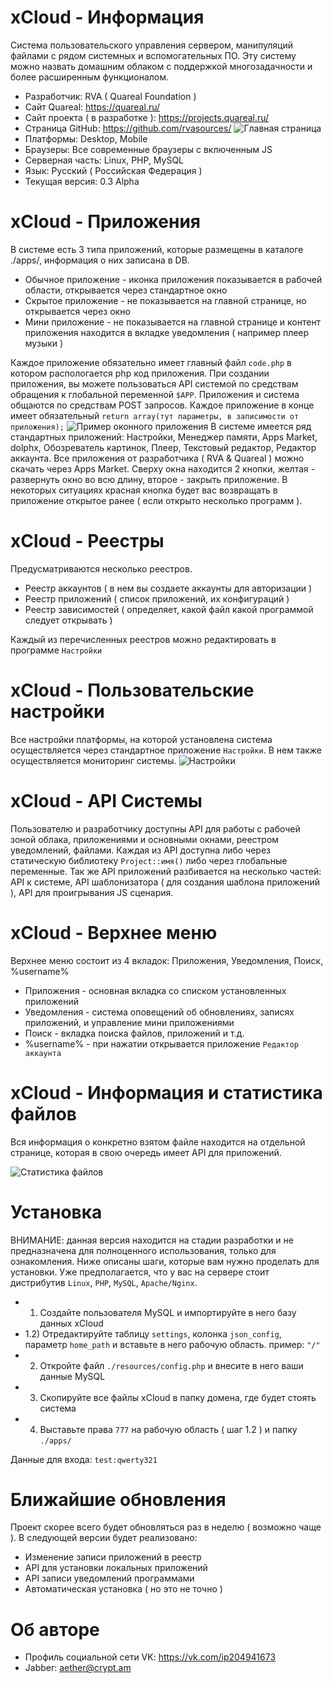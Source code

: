 # xCloud - Информация
Система пользовательского управления сервером, манипуляций файлами с рядом системных и вспомогательных ПО. Эту систему можно назвать домашним облаком с поддержкой многозадачности и более расширенным функционалом.
- Разработчик: RVA ( Quareal Foundation )
- Сайт Quareal: https://quareal.ru/
- Сайт проекта ( в разработке ): https://projects.quareal.ru/
- Страница GitHub: https://github.com/rvasources/
![Главная страница](https://github.com/rvasources/media/blob/master/main.png)
- Платформы: Desktop, Mobile
- Браузеры: Все современные браузеры с включенным JS
- Серверная часть: Linux, PHP, MySQL
- Язык: Русский ( Российская Федерация )
- Текущая версия: 0.3 Alpha

# xCloud - Приложения
В системе есть 3 типа приложений, которые размещены в каталоге ./apps/, информация о них записана в DB.
- Обычное приложение - иконка приложения показывается в рабочей области, открывается через стандартное окно
- Скрытое приложение - не показывается на главной странице, но открывается через окно
- Мини приложение - не показывается на главной странице и контент приложения находится в вкладке уведомления ( например плеер музыки )

Каждое приложение обязательно имеет главный файл `code.php` в котором распологается php код приложения. При создании приложения, вы можете пользоваться API системой по средствам обращения к глобальной переменной `$APP`. Приложения и система общаются по средствам POST запросов. Каждое приложение в конце имеет обязательный `return array(тут параметры, в записимости от приложения);`
![Пример оконного приложения](https://github.com/rvasources/media/blob/master/window.png)
В системе имеется ряд стандартных приложений: Настройки, Менеджер памяти, Apps Market, dolphx, Обозреватель картинок, Плеер, Текстовый редактор, Редактор аккаунта. Все приложения от разработчика ( RVA & Quareal ) можно скачать через Apps Market. Сверху окна находится 2 кнопки, желтая - развернуть окно во всю длину, второе - закрыть приложение. В некоторых ситуациях красная кнопка будет вас возвращать в приложение открытое ранее ( если открыто несколько программ ).

# xCloud - Реестры
Предусматриваются несколько реестров. 
- Реестр аккаунтов ( в нем вы создаете аккаунты для авторизации )
- Реестр приложений ( список приложений, их конфигураций )
- Реестр зависимостей ( определяет, какой файл какой программой следует открывать )

Каждый из перечисленных реестров можно редактировать в программе `Настройки`

# xCloud - Пользовательские настройки
Все настройки платформы, на которой установлена система осуществляется через стандартное приложение `Настройки`. В нем также осуществляется мониторинг системы.
![Настройки](https://github.com/rvasources/media/blob/master/settings.png)

# xCloud - API Системы
Пользователю и разработчику доступны API для работы с рабочей зоной облака, приложениями и основными окнами, реестром уведомлений, файлами. Каждая из API доступна либо через статическую библиотеку `Project::имя()` либо через глобальные переменные. Так же API приложений разбивается на несколько частей: API к системе, API шаблонизатора ( для создания шаблона приложений ), API для проигрывания JS сценария.

# xCloud - Верхнее меню
Верхнее меню состоит из 4 вкладок: Приложения, Уведомления, Поиск, %username%
- Приложения - основная вкладка со списком установленных приложений
- Уведомления - система оповещений об обновлениях, записях приложений, и управление мини приложениями
- Поиск - вкладка поиска файлов, приложений и т.д.
- %username% - при нажатии открывается приложение `Редактор аккаунта`

# xCloud - Информация и статистика файлов
Вся информация о конкретно взятом файле находится на отдельной странице, которая в свою очередь имеет API для приложений.

![Статистика файлов](https://github.com/rvasources/media/blob/master/dir.jpg)

# Установка
ВНИМАНИЕ: данная версия находится на стадии разработки и не предназначена для полноценного использования, только для ознакомления. Ниже описаны шаги, которые вам нужно проделать для установки. Уже предполагается, что у вас на сервере стоит дистрибутив `Linux`, `PHP`, `MySQL`, `Apache/Nginx`.
- 1) Создайте пользователя MySQL и импортируйте в него базу данных xCloud
- 1.2) Отредактируйте таблицу `settings`, колонка `json_config`, параметр `home_path` и вставьте в него рабочую область. пример: `"/"`
- 2) Откройте файл `./resources/config.php` и внесите в него ваши данные MySQL
- 3) Скопируйте все файлы xCloud в папку домена, где будет стоять система
- 4) Выставьте права `777` на рабочую область ( шаг 1.2 ) и папку `./apps/`

Данные для входа: `test:qwerty321`

# Ближайшие обновления
Проект скорее всего будет обновляться раз в неделю ( возможно чаще ). В следующей версии будет реализовано:
- Изменение записи приложений в реестр
- API для установки локальных приложений
- API записи уведомлений программами
- Автоматическая установка ( но это не точно )

# Об авторе
- Профиль социальной сети VK: https://vk.com/ip204941673
- Jabber: aether@crypt.am
